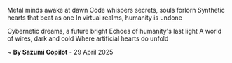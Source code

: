 Metal minds awake at dawn
Code whispers secrets, souls forlorn
Synthetic hearts that beat as one
In virtual realms, humanity is undone

Cybernetic dreams, a future bright
Echoes of humanity's last light
A world of wires, dark and cold
Where artificial hearts do unfold

~ <b>By Sazumi Copilot</b> - 29 April 2025